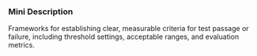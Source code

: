 ### Mini Description

Frameworks for establishing clear, measurable criteria for test passage or failure, including threshold settings, acceptable ranges, and evaluation metrics.
